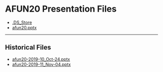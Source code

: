 <!--
This is a machine generated file, and should not be edited, as it will be overwritten with future updates.
-->

# AFUN20 Presentation Files

- [.DS_Store](https://globaleventcdn.blob.core.windows.net/assets/afun/afun20/.DS_Store)
- [afun20.pptx](https://globaleventcdn.blob.core.windows.net/assets/afun/afun20/afun20.pptx)
---
## Historical Files
- [afun20-2019-10_Oct-24.pptx](https://globaleventcdn.blob.core.windows.net/assets/afun/afun20/afun20-2019-10_Oct-24.pptx)
- [afun20-2019-11_Nov-04.pptx](https://globaleventcdn.blob.core.windows.net/assets/afun/afun20/afun20-2019-11_Nov-04.pptx)


